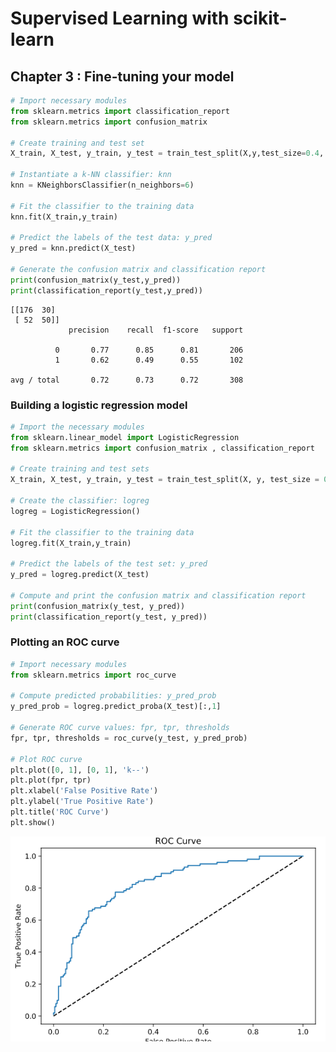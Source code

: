 # Supervised Learning with scikit-learn 

## Chapter 3 : Fine-tuning your model

```python
# Import necessary modules
from sklearn.metrics import classification_report
from sklearn.metrics import confusion_matrix

# Create training and test set
X_train, X_test, y_train, y_test = train_test_split(X,y,test_size=0.4, random_state=42)

# Instantiate a k-NN classifier: knn
knn = KNeighborsClassifier(n_neighbors=6)

# Fit the classifier to the training data
knn.fit(X_train,y_train)

# Predict the labels of the test data: y_pred
y_pred = knn.predict(X_test)

# Generate the confusion matrix and classification report
print(confusion_matrix(y_test,y_pred))
print(classification_report(y_test,y_pred))

```
    [[176  30]
     [ 52  50]]
                 precision    recall  f1-score   support
    
              0       0.77      0.85      0.81       206
              1       0.62      0.49      0.55       102
    
    avg / total       0.72      0.73      0.72       308

### Building a logistic regression model
```python
# Import the necessary modules
from sklearn.linear_model import LogisticRegression
from sklearn.metrics import confusion_matrix , classification_report

# Create training and test sets
X_train, X_test, y_train, y_test = train_test_split(X, y, test_size = 0.4, random_state=42)

# Create the classifier: logreg
logreg = LogisticRegression()

# Fit the classifier to the training data
logreg.fit(X_train,y_train)

# Predict the labels of the test set: y_pred
y_pred = logreg.predict(X_test)

# Compute and print the confusion matrix and classification report
print(confusion_matrix(y_test, y_pred))
print(classification_report(y_test, y_pred))

```
### Plotting an ROC curve
```python
# Import necessary modules
from sklearn.metrics import roc_curve

# Compute predicted probabilities: y_pred_prob
y_pred_prob = logreg.predict_proba(X_test)[:,1]

# Generate ROC curve values: fpr, tpr, thresholds
fpr, tpr, thresholds = roc_curve(y_test, y_pred_prob)

# Plot ROC curve
plt.plot([0, 1], [0, 1], 'k--')
plt.plot(fpr, tpr)
plt.xlabel('False Positive Rate')
plt.ylabel('True Positive Rate')
plt.title('ROC Curve')
plt.show()
```
![ROC Curve](/img/roc-curve.png/)
```python

```
```python

```
```python

```

```python

```

```python

```
```python

```

```python

```

```python

```

```python

```
